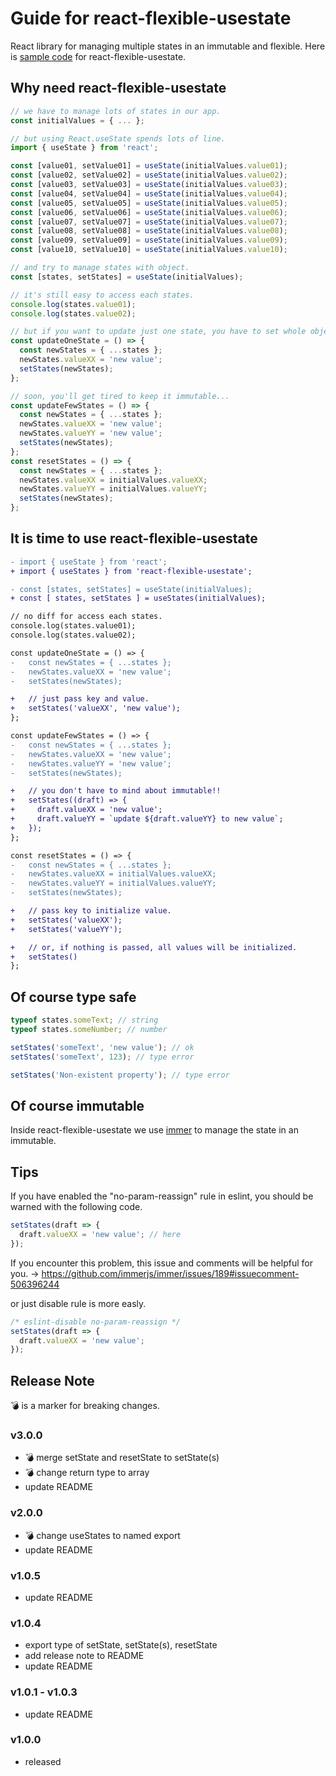 # Guide for react-flexible-usestate

React library for managing multiple states in an immutable and flexible.
Here is [sample code](https://github.com/norio6199/react-flexible-usestate/blob/main/example/index.tsx) for react-flexible-usestate.

## Why need react-flexible-usestate

```ts
// we have to manage lots of states in our app.
const initialValues = { ... };

// but using React.useState spends lots of line.
import { useState } from 'react';

const [value01, setValue01] = useState(initialValues.value01);
const [value02, setValue02] = useState(initialValues.value02);
const [value03, setValue03] = useState(initialValues.value03);
const [value04, setValue04] = useState(initialValues.value04);
const [value05, setValue05] = useState(initialValues.value05);
const [value06, setValue06] = useState(initialValues.value06);
const [value07, setValue07] = useState(initialValues.value07);
const [value08, setValue08] = useState(initialValues.value08);
const [value09, setValue09] = useState(initialValues.value09);
const [value10, setValue10] = useState(initialValues.value10);

// and try to manage states with object.
const [states, setStates] = useState(initialValues);

// it's still easy to access each states.
console.log(states.value01);
console.log(states.value02);

// but if you want to update just one state, you have to set whole object to keep it immutable.
const updateOneState = () => {
  const newStates = { ...states };
  newStates.valueXX = 'new value';
  setStates(newStates);
};

// soon, you'll get tired to keep it immutable...
const updateFewStates = () => {
  const newStates = { ...states };
  newStates.valueXX = 'new value';
  newStates.valueYY = 'new value';
  setStates(newStates);
};
const resetStates = () => {
  const newStates = { ...states };
  newStates.valueXX = initialValues.valueXX;
  newStates.valueYY = initialValues.valueYY;
  setStates(newStates);
};
```

## It is time to use react-flexible-usestate

```diff
- import { useState } from 'react';
+ import { useStates } from 'react-flexible-usestate';

- const [states, setStates] = useState(initialValues);
+ const [ states, setStates ] = useStates(initialValues);

// no diff for access each states.
console.log(states.value01);
console.log(states.value02);

const updateOneState = () => {
-   const newStates = { ...states };
-   newStates.valueXX = 'new value';
-   setStates(newStates);

+   // just pass key and value.
+   setStates('valueXX', 'new value');
};

const updateFewStates = () => {
-   const newStates = { ...states };
-   newStates.valueXX = 'new value';
-   newStates.valueYY = 'new value';
-   setStates(newStates);

+   // you don't have to mind about immutable!!
+   setStates((draft) => {
+     draft.valueXX = 'new value';
+     draft.valueYY = `update ${draft.valueYY} to new value`;
+   });
};

const resetStates = () => {
-   const newStates = { ...states };
-   newStates.valueXX = initialValues.valueXX;
-   newStates.valueYY = initialValues.valueYY;
-   setStates(newStates);

+   // pass key to initialize value.
+   setStates('valueXX');
+   setStates('valueYY');

+   // or, if nothing is passed, all values will be initialized.
+   setStates()
};
```

## Of course type safe

```ts
typeof states.someText; // string
typeof states.someNumber; // number

setStates('someText', 'new value'); // ok
setStates('someText', 123); // type error

setStates('Non-existent property'); // type error
```

## Of course immutable

Inside react-flexible-usestate we use [immer](https://github.com/immerjs/immer) to manage the state in an immutable.

## Tips

If you have enabled the "no-param-reassign" rule in eslint, you should be warned with the following code.

```ts
setStates(draft => {
  draft.valueXX = 'new value'; // here
});
```

If you encounter this problem, this issue and comments will be helpful for you. -> https://github.com/immerjs/immer/issues/189#issuecomment-506396244

or just disable rule is more easly.

```ts
/* eslint-disable no-param-reassign */
setStates(draft => {
  draft.valueXX = 'new value';
});
```

## Release Note

💣 is a marker for breaking changes.

### v3.0.0

- 💣 merge setState and resetState to setState(s)
- 💣 change return type to array
- update README

### v2.0.0

- 💣 change useStates to named export
- update README

### v1.0.5

- update README

### v1.0.4

- export type of setState, setState(s), resetState
- add release note to README
- update README

### v1.0.1 - v1.0.3

- update README

### v1.0.0

- released
